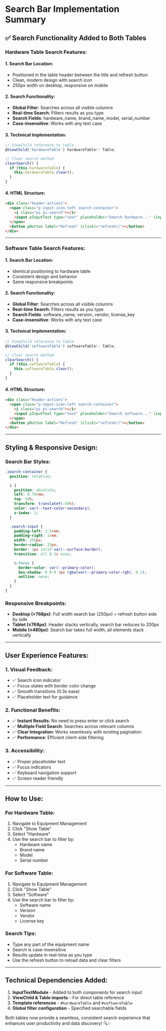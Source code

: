 # Search Bar Implementation Summary

## ✅ Search Functionality Added to Both Tables

### **Hardware Table Search Features:**

#### **1. Search Bar Location:**

- Positioned in the table header between the title and refresh button
- Clean, modern design with search icon
- 250px width on desktop, responsive on mobile

#### **2. Search Functionality:**

- **Global Filter**: Searches across all visible columns
- **Real-time Search**: Filters results as you type
- **Search Fields**: hardware_name, brand_name, model, serial_number
- **Case-insensitive**: Works with any text case

#### **3. Technical Implementation:**

```typescript
// ViewChild reference to table
@ViewChild('hardwareTable') hardwareTable!: Table;

// Clear search method
clearSearch() {
  if (this.hardwareTable) {
    this.hardwareTable.clear();
  }
}
```

#### **4. HTML Structure:**

```html
<div class="header-actions">
  <span class="p-input-icon-left search-container">
    <i class="pi pi-search"></i>
    <input pInputText type="text" placeholder="Search hardware..." (input)="hardwareTable.filterGlobal(searchInput.value, 'contains')" />
  </span>
  <button pButton label="Refresh" (click)="refresh()"></button>
</div>
```

---

### **Software Table Search Features:**

#### **1. Search Bar Location:**

- Identical positioning to hardware table
- Consistent design and behavior
- Same responsive breakpoints

#### **2. Search Functionality:**

- **Global Filter**: Searches across all visible columns
- **Real-time Search**: Filters results as you type
- **Search Fields**: software_name, version, vendor, license_key
- **Case-insensitive**: Works with any text case

#### **3. Technical Implementation:**

```typescript
// ViewChild reference to table
@ViewChild('softwareTable') softwareTable!: Table;

// Clear search method
clearSearch() {
  if (this.softwareTable) {
    this.softwareTable.clear();
  }
}
```

#### **4. HTML Structure:**

```html
<div class="header-actions">
  <span class="p-input-icon-left search-container">
    <i class="pi pi-search"></i>
    <input pInputText type="text" placeholder="Search software..." (input)="softwareTable.filterGlobal(searchInput.value, 'contains')" />
  </span>
  <button pButton label="Refresh" (click)="refresh()"></button>
</div>
```

---

## **Styling & Responsive Design:**

### **Search Bar Styles:**

```scss
.search-container {
  position: relative;

  i {
    position: absolute;
    left: 0.75rem;
    top: 50%;
    transform: translateY(-50%);
    color: var(--text-color-secondary);
    z-index: 1;
  }

  .search-input {
    padding-left: 2.5rem;
    padding-right: 1rem;
    width: 250px;
    border-radius: 25px;
    border: 2px solid var(--surface-border);
    transition: all 0.3s ease;

    &:focus {
      border-color: var(--primary-color);
      box-shadow: 0 0 0 3px rgba(var(--primary-color-rgb), 0.1);
      outline: none;
    }
  }
}
```

### **Responsive Breakpoints:**

- **Desktop (>768px)**: Full width search bar (250px) + refresh button side by side
- **Tablet (≤768px)**: Header stacks vertically, search bar reduces to 200px
- **Mobile (≤480px)**: Search bar takes full width, all elements stack vertically

---

## **User Experience Features:**

### **1. Visual Feedback:**

- ✅ Search icon indicator
- ✅ Focus states with border color change
- ✅ Smooth transitions (0.3s ease)
- ✅ Placeholder text for guidance

### **2. Functional Benefits:**

- ✅ **Instant Results**: No need to press enter or click search
- ✅ **Multiple Field Search**: Searches across relevant columns
- ✅ **Clear Integration**: Works seamlessly with existing pagination
- ✅ **Performance**: Efficient client-side filtering

### **3. Accessibility:**

- ✅ Proper placeholder text
- ✅ Focus indicators
- ✅ Keyboard navigation support
- ✅ Screen reader friendly

---

## **How to Use:**

### **For Hardware Table:**

1. Navigate to Equipment Management
2. Click "Show Table"
3. Select "Hardware"
4. Use the search bar to filter by:
   - Hardware name
   - Brand name
   - Model
   - Serial number

### **For Software Table:**

1. Navigate to Equipment Management
2. Click "Show Table"
3. Select "Software"
4. Use the search bar to filter by:
   - Software name
   - Version
   - Vendor
   - License key

### **Search Tips:**

- Type any part of the equipment name
- Search is case-insensitive
- Results update in real-time as you type
- Use the refresh button to reload data and clear filters

---

## **Technical Dependencies Added:**

1. **InputTextModule** - Added to both components for search input
2. **ViewChild & Table imports** - For direct table reference
3. **Template references** - `#hardwareTable` and `#softwareTable`
4. **Global filter configuration** - Specified searchable fields

Both tables now provide a seamless, consistent search experience that enhances user productivity and data discovery! 🔍✨
